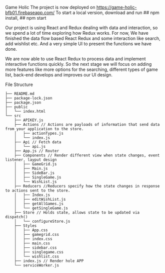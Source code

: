 Game Holic
The project is now deployed on https://game-holic-bfb01.firebaseapp.com/
To start a local version, download and run ## npm install, ## npm start

Our project is using React and Redux dealing with data and interaction, so we spend a lot of time exploring how Redux works. For now, We have finished the data flow based React Redux and some interaction like search, add wishlist etc. And a very simple UI to present the functions we have done. 

We are now able to use React Redux to process data and implement interactive functions quickly. So the next stage we will focus on adding more features like more options for the searching, different types of game list, back-end develops and improves our UI design.

File Structure
```
├── README.md
├── package-lock.json
├── package.json
├── public
│   └── index.html
└── src
    ├── APIKEY.js
    ├── Actions // Actions are payloads of information that send data from your application to the store. 
    │   ├── actionTypes.js
    │   └── index.js
    ├── Api // Fetch data 
    │   └── api.js
    ├── App.js // Router
    ├── Components // Render different view when state changes, event listener, layput design
    │   ├── GameGrid.js
    │   ├── Main.js 
    │   ├── SideBar.js
    │   ├── SingleGame.js
    │   └── WishList.js
    ├── Reducers //Reducers specify how the state changes in response to actions sent to the store.
    │   ├── Index.js
    │   ├── editWishList.js
    │   ├── getAllGames.js
    │   └── getSingleGame.js
    ├── Store // Holds state, allows state to be updated via dispatch()
    │   └── configureStore.js
    ├── Styles
    │   ├── App.css
    │   ├── gamegrid.css
    │   ├── index.css
    │   ├── main.css
    │   ├── sidebar.css
    │   ├── singlegame.css
    │   └── wishlist.css
    ├── index.js // Render hole APP
    └── serviceWorker.js
```